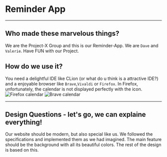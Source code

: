 # Reminder App

***

## Who made these marvelous things?

We are the Project-X Group and this is our Reminder-App. We are `Dave` and `Valerie`.
Have FUN with our Project.


## How do we use it?

You need a delightful IDE like CLion (or what do u think is a attractive IDE?) and a enjoyable browser like `Brave`,`Vivaldi` or `Firefox`.
In Firefox, unfortunately, the calendar is not displayed perfectly with the icon.
![Firefox calendar](https://user-images.githubusercontent.com/92167892/154850929-f2466c5f-fe7a-4251-aed9-d6d065488b39.png)
![Brave calendar](https://user-images.githubusercontent.com/92167892/154850974-86a57ab3-9eef-45c8-852c-c40be93c32a8.png)

***

## Design Questions - let's go, we can explaine everything!

Our website should be modern, but also special like us. We followed the specifications and implemented them as we had imagined.
The main feature should be the background with all its beautiful colors. The rest of the design is based on this.
